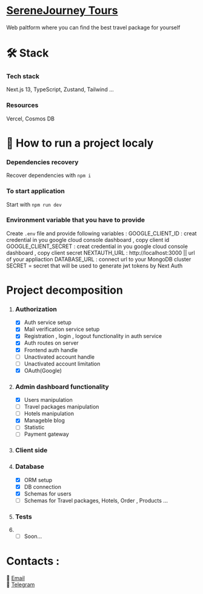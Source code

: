 # <a href="" target="_blank">SereneJourney Tours</a>
Web paltform where you can find the best travel package for yourself<br/>

# 🛠️ Stack 

### Tech stack
Next.js 13, TypeScript, Zustand, Tailwind ...

### Resources
Vercel, Cosmos DB

# 🔧 How to run a project localy
### Dependencies recovery
Recover dependencies with `npm i`
### To start application
Start with `npm run dev`
### Environment variable that you have to provide
Create `.env` file and provide following variables :
GOOGLE_CLIENT_ID : creat credential in you google cloud console dashboard , copy client id
GOOGLE_CLIENT_SECRET : creat credential in you google cloud console dashboard , copy client secret
NEXTAUTH_URL : http://localhost:3000 || url of your appliaction
DATABASE_URL : connect url to your MongoDB cluster
SECRET = secret that will be used to generate jwt tokens by Next Auth

# Project decomposition
1.  ### Authorization
    
    - [x] Auth service setup
    - [x] Mail verification service setup
    - [x] Registration , login , logout functionality in auth service
    - [x] Auth routes on server
    - [x] Frontend auth handle
    - [ ] Unactivated account handle
    - [ ] Unactivated account limitation
    - [x] OAuth(Google)

2. ### Admin dashboard functionality
    
    - [x] Users manipulation
    - [ ] Travel packages manipulation
    - [ ] Hotels manipulation
    - [x] Manageble blog
    - [ ] Statistic
    - [ ] Payment gateway

3. ### Client side

4. ### Database
   
    - [x] ORM setup
    - [x] DB connection
    - [X] Schemas for users
    - [ ] Schemas for Travel packages, Hotels, Order , Products ...
    
6. ### Tests
7. 
    - [ ] Soon...

# Contacts :<br/>
📨 <a href="mailto:zhovanukolexander@gmail.com">Email</a><br/>
📱 <a href="https://t.me/sashazhov" target="_blank">Telegram</a>




